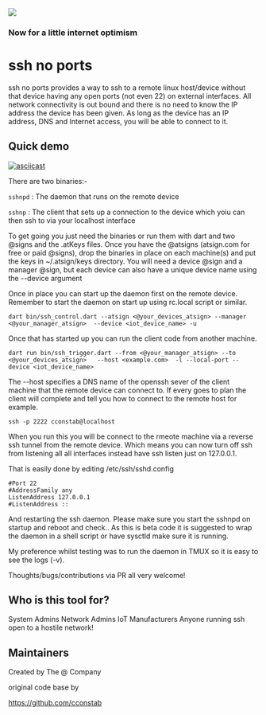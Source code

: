<img src="https://atsign.dev/assets/img/@dev.png?sanitize=true">

### Now for a little internet optimism

# ssh no ports

ssh no ports provides a way to ssh to a remote linux host/device without that device having any open ports (not even 22)
on external interfaces. All network connectivity is out bound and there is no need to know the IP address the device 
has been given. As long as the device has an IP address, DNS and Internet access, you will be able to connect to it.

## Quick demo
[![asciicast](https://asciinema.org/a/nhcExPw1MZnn7sKEK6gJTJEkR.svg)](https://asciinema.org/a/nhcExPw1MZnn7sKEK6gJTJEkR)

There are two binaries:-

`sshnpd` : The daemon that runs on the remote device

`sshnp`  : The client that sets up a connection to the device which yoiu can then ssh to via your localhost interface

To get going you just need the binaries or run them with dart and two @signs and the .atKeys files. Once you have the 
@atsigns (atsign.com for free or paid @signs), drop the binaries in place on each machine(s) and put the keys in 
~/.atsign/keys directory. You will need a device @sign and a manager @sign, but each device can also have a unique device
name using the --device argument

Once in place you can start up the daemon first on the remote device. Remember to start the daemon on start up using 
rc.local script or similar.

`dart bin/ssh_control.dart --atsign <@your_devices_atsign> --manager <@your_manager_atsign>  --device <iot_device_name> -u`

Once that has started up you can run the client code from another machine.

`dart run bin/ssh_trigger.dart --from <@your_manager_atsign> --to <@your_devices_atsign>   --host <example.com>  -l --local-port --device <iot_device_name>`

The --host specifies a DNS name of the openssh sever of the client machine that the remote device can connect to. If every goes to plan the client will complete and tell you how to connect to the remote host for example.

`ssh -p 2222 cconstab@localhost`

When you run this you will be connect to the rmeote machine via a reverse ssh tunnel from the remote device. Which means
you can now turn off ssh from listening all all interfaces instead have ssh listen just on 127.0.0.1.

That is easily done by editing /etc/ssh/sshd.config 

```
#Port 22
#AddressFamily any
ListenAddress 127.0.0.1
#ListenAddress ::
```

And restarting the ssh daemon. Please make sure you start the sshnpd on startup and reboot and check.. As this is beta code 
it is suggested to wrap the daemon in a shell script or have sysctld make sure it is running. 

My preference whilst testing was to run the daemon in TMUX so it is easy to see the logs (-v).


Thoughts/bugs/contributions via PR all very welcome!



## Who is this tool for?

System Admins
Network Admins
IoT Manufacturers
Anyone running ssh open to a hostile network!





## Maintainers

Created by The @ Company 

original code base by 

https://github.com/cconstab

